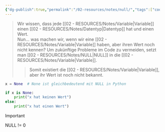 ```yaml
---
{"dg-publish":true,"permalink":"/02-resources/notes/null/","tags":["code"],"noteIcon":"","updated":"2025-09-05T10:12:30.000+02:00"}
---
```


>Wir wissen, dass jede [[02 - RESOURCES/Notes/Variable\|Variable]] einen [[02 - RESOURCES/Notes/Datentyp\|Datentyp]] hat und einen Wert.  
>Nun... was machen wir, wenn wir eine [[02 - RESOURCES/Notes/Variable\|Variable]] haben, aber ihren Wert noch nicht kennen? 
>Um zukünftige Probleme im Code zu vermeiden, setzt man [[02 - RESOURCES/Notes/NULL\|NULL]] in die [[02 - RESOURCES/Notes/Variable\|Variable]].
>>Somit existiert die [[02 - RESOURCES/Notes/Variable\|Variable]], aber ihr Wert ist noch nicht bekannt.

```python
x = None  # None ist gleichbedeutend mit NULL in Python

if x is None:
    print("x hat keinen Wert")
else:
    print("x hat einen Wert")
```

>[!important] 
>NULL != 0
